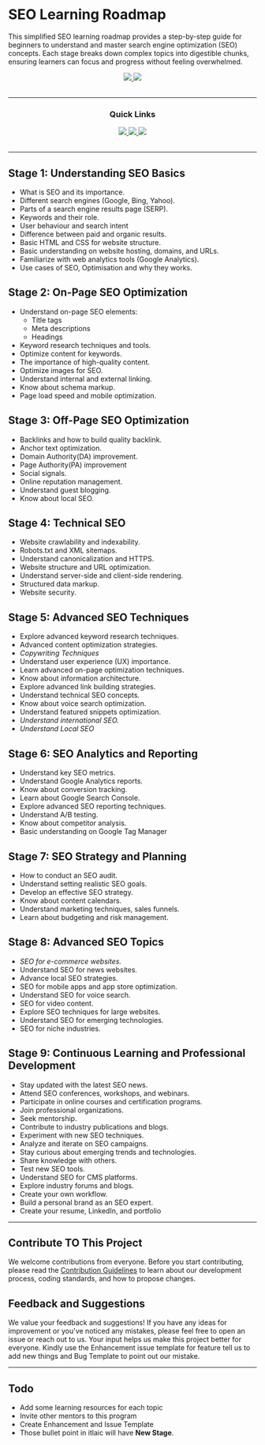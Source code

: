 # SEO Learning Roadmap

This simplified SEO learning roadmap provides a step-by-step guide for beginners to understand and master search engine optimization (SEO) concepts. Each stage breaks down complex topics into digestible chunks, ensuring learners can focus and progress without feeling overwhelmed.

<div align='center'>
  
<a href='https://github.com/devrahmanbd/seo-roadmap/releases'>
  
<img src='https://img.shields.io/github/v/release/devrahmanbd/seo-roadmap?color=%23FDD835&label=nightly-release&style=for-the-badge'>
  
</a>
  
<a href='https://github.com/devrahmanbd/seo-roadmap/blob/main/LICENSE'>
  
<img src='https://img.shields.io/github/license/devrahmanbd/seo-roadmap?style=for-the-badge'>
  
</a>
  
</div>
<br />

---

<div align='center'>
  
### Quick Links
  
<a href='https://devrahmanbd.com/'>
  
<img src='https://img.shields.io/badge/devrahmanbd-gray?style=for-the-badge'>
  
</a>
  
<a href='https://www.facebook.com/devrahmanbd'>
  
<img src='https://img.shields.io/badge/Facebook Page-blue?style=for-the-badge'>
  
</a>
  
<a href='https://www.linkedin.com/in/devrahmanbd/'>
  
<img src='https://img.shields.io/badge/LinkedIn-green?style=for-the-badge'>
  
</a>
  
<br />
  
<br />
  
</div>

---

## Stage 1: Understanding SEO Basics
- What is SEO and its importance.
- Different search engines (Google, Bing, Yahoo).
- Parts of a search engine results page (SERP).
- Keywords and their role.
- User behaviour and search intent
- Difference between paid and organic results.
- Basic HTML and CSS for website structure.
- Basic understanding on website hosting, domains, and URLs.
- Familiarize with web analytics tools (Google Analytics).
- Use cases of SEO, Optimisation and why they works.

## Stage 2: On-Page SEO Optimization
- Understand on-page SEO elements:
  - Title tags
  - Meta descriptions
  - Headings
- Keyword research techniques and tools.
- Optimize content for keywords.
- The importance of high-quality content.
- Optimize images for SEO.
- Understand internal and external linking.
- Know about schema markup.
- Page load speed and mobile optimization.

## Stage 3: Off-Page SEO Optimization
- Backlinks and how to build quality backlink.
- Anchor text optimization.
- Domain Authority(DA) improvement.
- Page Authority(PA) improvement
- Social signals.
- Online reputation management.
- Understand guest blogging.
- Know about local SEO.

## Stage 4: Technical SEO
- Website crawlability and indexability.
- Robots.txt and XML sitemaps.
- Understand canonicalization and HTTPS.
- Website structure and URL optimization.
- Understand server-side and client-side rendering.
- Structured data markup.
- Website security.

## Stage 5: Advanced SEO Techniques
- Explore advanced keyword research techniques.
- Advanced content optimization strategies.
- *Copywriting Techniques*
- Understand user experience (UX) importance.
- Learn advanced on-page optimization techniques.
- Know about information architecture.
- Explore advanced link building strategies.
- Understand technical SEO concepts.
- Know about voice search optimization.
- Understand featured snippets optimization.
- *Understand international SEO.*
- *Understand Local SEO* 

## Stage 6: SEO Analytics and Reporting
- Understand key SEO metrics.
- Understand Google Analytics reports.
- Know about conversion tracking.
- Learn about Google Search Console.
- Explore advanced SEO reporting techniques.
- Understand A/B testing.
- Know about competitor analysis.
- Basic understanding on Google Tag Manager

## Stage 7: SEO Strategy and Planning
- How to conduct an SEO audit.
- Understand setting realistic SEO goals.
- Develop an effective SEO strategy.
- Know about content calendars.
- Understand marketing techniques, sales funnels.
- Learn about budgeting and risk management.

## Stage 8: Advanced SEO Topics
- *SEO for e-commerce websites.*
- Understand SEO for news websites.
- Advance local SEO strategies.
- SEO for mobile apps and app store optimization.
- Understand SEO for voice search.
- SEO for video content.
- Explore SEO techniques for large websites.
- Understand SEO for emerging technologies.
- SEO for niche industries.

## Stage 9: Continuous Learning and Professional Development
- Stay updated with the latest SEO news.
- Attend SEO conferences, workshops, and webinars.
- Participate in online courses and certification programs.
- Join professional organizations.
- Seek mentorship.
- Contribute to industry publications and blogs.
- Experiment with new SEO techniques.
- Analyze and iterate on SEO campaigns.
- Stay curious about emerging trends and technologies.
- Share knowledge with others.
- Test new SEO tools.
- Understand SEO for CMS platforms.
- Explore industry forums and blogs.
- Create your own workflow.
- Build a personal brand as an SEO expert.
- Create your resume, LinkedIn, and portfolio


---
## Contribute TO This Project

We welcome contributions from everyone. Before you start contributing, please read the [Contribution Guidelines](contribute.md) to learn about our development process, coding standards, and how to propose changes.
## Feedback and Suggestions

We value your feedback and suggestions! If you have any ideas for improvement or you've noticed any mistakes, please feel free to open an issue or reach out to us. Your input helps us make this project better for everyone. Kindly use the Enhancement issue template for feature tell us to add new things and Bug Template to point out our mistake. 







---

## Todo

- Add some learning resources for each topic
- Invite other mentors to this program
- Create Enhancement and Issue Template
- Those bullet point in itlaic will have **New Stage**.